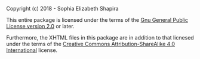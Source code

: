 Copyright (c) 2018 - Sophia Elizabeth Shapira

This entire package is licensed under the terms of the
[Gnu General Public License version 2.0](https://www.gnu.org/licenses/old-licenses/gpl-2.0.en.html)
or later.

Furthermore, the XHTML files in this package are in addition to that
licnesed
under the terms of the
[Creative Commons Attribution-ShareAlike 4.0 International](https://creativecommons.org/licenses/by-sa/4.0/) license.
